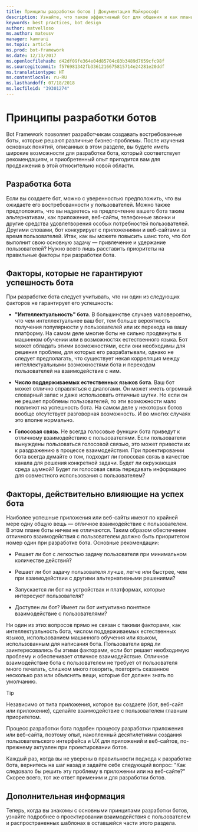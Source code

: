 ```yaml
---
title: Принципы разработки ботов | Документация Майкрософт
description: Узнайте, что такое эффективный бот для общения и как планировать и разрабатывать ботов в соответствии со своими потребностями и для удовлетворения запросов пользователей.
keywords: best practices, bot design
author: matvelloso
ms.author: mateusv
manager: kamrani
ms.topic: article
ms.prod: bot-framework
ms.date: 12/13/2017
ms.openlocfilehash: d42df09fe364e04d85704c83b3489d7659cfc98f
ms.sourcegitcommit: f576981342fb3361216675815714e24281e20ddf
ms.translationtype: HT
ms.contentlocale: ru-RU
ms.lasthandoff: 07/18/2018
ms.locfileid: "39301274"
---
```

# <a name="principles-of-bot-design"></a>Принципы разработки ботов

Bot Framework позволяет разработчикам создавать востребованные боты, которые решают различные бизнес-проблемы. После изучения основных понятий, описанных в этом разделе, вы будете иметь широкие возможности для разработки бота, который соответствует рекомендациям, и приобретенный опыт пригодится вам для продвижения в этой относительно новой области. 

## <a name="designing-a-bot"></a>Разработка бота

Если вы создаете бот, можно с уверенностью предположить, что вы ожидаете его востребованности у пользователей. Можно также предположить, что вы надеетесь на предпочтение вашего бота таким альтернативам, как приложения, веб-сайты, телефонные звонки и другие средства удовлетворения особых потребностей пользователей. Другими словами, бот конкурирует с приложениями и веб-сайтами за время пользователей. Итак, как вы можете повысить шанс того, что бот выполнит свою основную задачу — привлечение и удержание пользователей? Нужно всего лишь расставить приоритеты на правильные факторы при разработки бота.

## <a name="factors-that-do-not-guarantee-a-bots-success"></a>Факторы, которые не гарантируют успешность бота

При разработке бота следует учитывать, что ни один из следующих факторов не гарантирует его успешность: 

- **"Интеллектуальность" бота**. В большинстве случаев маловероятно, что чем интеллектуальнее ваш бот, тем больше вероятность получения популярности у пользователей или их перехода на вашу платформу. На самом деле многие боты не сильно продвинуты в машинном обучении или в возможностях естественного языка. Бот может обладать этими возможностями, если они необходимы для решения проблем, для которых его разрабатывали, однако не следует предполагать, что существует некая корреляция между интеллектуальными возможностями бота и переходом пользователей на взаимодействие с ним.

- **Число поддерживаемых естественных языков бота**. Ваш бот может отлично справляться с диалогами. Он может иметь огромный словарный запас и даже использовать отличные шутки. Но если он не решает проблемы пользователей, то эти возможности мало повлияют на успешность бота. На самом деле у некоторых ботов вообще отсутствует разговорная возможность. И во многих случаях это вполне нормально.

- **Голосовая связь**. Не всегда голосовые функции бота приведут к отличному взаимодействию с пользователями. Если пользователи вынуждены пользоваться голосовой связью, это может привести их к раздражению в процессе взаимодействия. При проектировании бота всегда думайте о том, подходит ли голосовая связь в качестве канала для решения конкретной задачи. Будет ли окружающая среда шумной? Будет ли голосовая связь передавать информацию для совместного использования с пользователем? 

## <a name="factors-that-do-influence-a-bots-success"></a>Факторы, действительно влияющие на успех бота

Наиболее успешные приложения или веб-сайты имеют по крайней мере одну общую вещь — отличное взаимодействие с пользователем. В этом плане боты ничем не отличаются. Таким образом обеспечение отличного взаимодействия с пользователем должно быть приоритетом номер один при разработке бота. Основные рекомендации:

- Решает ли бот с легкостью задачу пользователя при минимальном количестве действий?

- Решает ли бот задачу пользователя лучше, легче или быстрее, чем при взаимодействии с другими альтернативными решениями?

- Запускается ли бот на устройствах и платформах, которые интересуют пользователя?

- Доступен ли бот? Имеет ли бот интуитивно понятное взаимодействие с пользователями?

Ни один из этих вопросов прямо не связан с такими факторами, как интеллектуальность бота, числом поддерживаемых естественных языков, использованием машинного обучения или языком, использованным для написания бота. Пользователи вряд ли заинтересовались бы этими факторами, если бот решает необходимую проблему и обеспечивает отличное взаимодействие. Отличное взаимодействие бота с пользователем не требует от пользователя много печатать, слишком много говорить, повторять сказанное несколько раз или объяснять вещи, которые бот должен знать по умолчанию.

> [!TIP]
> Независимо от типа приложения, которое вы создаете (бот, веб-сайт или приложение), сделайте взаимодействие с пользователем главным приоритетом.

Процесс разработки бота подобен процессу разработки приложения или веб-сайта, поэтому опыт, накопленный десятилетиями создания пользовательского интерфейса и UX для приложений и веб-сайтов, по-прежнему актуален при проектировании ботов. 

Каждый раз, когда вы не уверены в правильности подхода к разработке бота, вернитесь на шаг назад и задайте себе следующий вопрос: "Как следовало бы решить эту проблему в приложении или на веб-сайте?" Скорее всего, тот же ответ применим и для разработки ботов. 

## <a name="next-steps"></a>Дополнительная информация

Теперь, когда вы знакомы с основными принципами разработки ботов, узнайте подробнее о проектировании взаимодействия с пользователем и распространенных шаблонах в оставшейся части этого раздела.